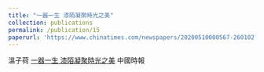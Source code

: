 ```yaml
---
title: "一器一生 漆陌凝聚時光之美"
collection: publications
permalink: /publication/15
paperurl: 'https://www.chinatimes.com/newspapers/20200510000567-260102?chdtv'
---
```


溫子荷	[一器一生 漆陌凝聚時光之美](https://www.chinatimes.com/newspapers/20200510000567-260102?chdtv)
中國時報

